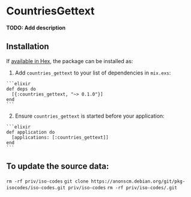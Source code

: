 # CountriesGettext

**TODO: Add description**

## Installation

If [available in Hex](https://hex.pm/docs/publish), the package can be installed as:

  1. Add `countries_gettext` to your list of dependencies in `mix.exs`:

    ```elixir
    def deps do
      [{:countries_gettext, "~> 0.1.0"}]
    end
    ```

  2. Ensure `countries_gettext` is started before your application:

    ```elixir
    def application do
      [applications: [:countries_gettext]]
    end
    ```


## To update the source data:
  `rm -rf priv/iso-codes`
  `git clone https://anonscm.debian.org/git/pkg-isocodes/iso-codes.git priv/iso-codes`
  `rm -rf priv/iso-codes/.git`
